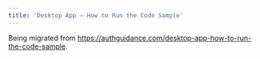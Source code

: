 ```yaml
---
title: 'Desktop App – How to Run the Code Sample'
---
```


Being migrated from https://authguidance.com/desktop-app-how-to-run-the-code-sample.
